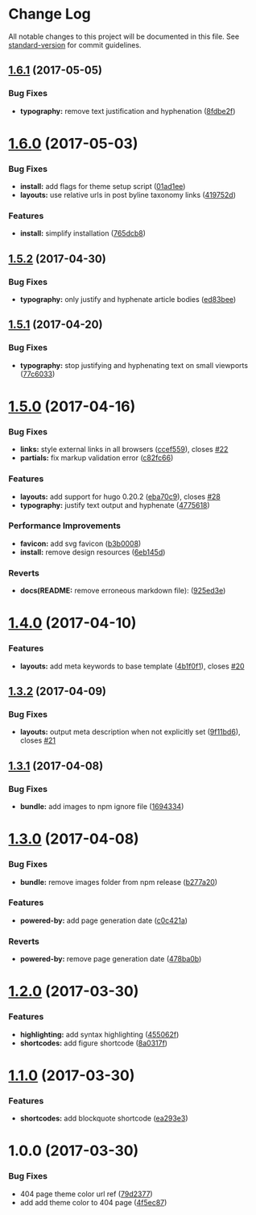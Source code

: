 # Change Log

All notable changes to this project will be documented in this file. See [standard-version](https://github.com/conventional-changelog/standard-version) for commit guidelines.

<a name="1.6.1"></a>
## [1.6.1](https://github.com/comfusion/after-dark/compare/v1.6.0...v1.6.1) (2017-05-05)


### Bug Fixes

* **typography:** remove text justification and hyphenation ([8fdbe2f](https://github.com/comfusion/after-dark/commit/8fdbe2f))



<a name="1.6.0"></a>
# [1.6.0](https://github.com/comfusion/after-dark/compare/v1.5.2...v1.6.0) (2017-05-03)


### Bug Fixes

* **install:** add flags for theme setup script ([01ad1ee](https://github.com/comfusion/after-dark/commit/01ad1ee))
* **layouts:** use relative urls in post byline taxonomy links ([419752d](https://github.com/comfusion/after-dark/commit/419752d))


### Features

* **install:** simplify installation ([765dcb8](https://github.com/comfusion/after-dark/commit/765dcb8))



<a name="1.5.2"></a>
## [1.5.2](https://github.com/comfusion/after-dark/compare/v1.5.1...v1.5.2) (2017-04-30)


### Bug Fixes

* **typography:** only justify and hyphenate article bodies ([ed83bee](https://github.com/comfusion/after-dark/commit/ed83bee))



<a name="1.5.1"></a>
## [1.5.1](https://github.com/comfusion/after-dark/compare/v1.5.0...v1.5.1) (2017-04-20)


### Bug Fixes

* **typography:** stop justifying and hyphenating text on small viewports ([77c6033](https://github.com/comfusion/after-dark/commit/77c6033))



<a name="1.5.0"></a>
# [1.5.0](https://github.com/comfusion/after-dark/compare/v1.4.0...v1.5.0) (2017-04-16)


### Bug Fixes

* **links:** style external links in all browsers ([ccef559](https://github.com/comfusion/after-dark/commit/ccef559)), closes [#22](https://github.com/comfusion/after-dark/issues/22)
* **partials:** fix markup validation error ([c82fc66](https://github.com/comfusion/after-dark/commit/c82fc66))


### Features

* **layouts:** add support for hugo 0.20.2 ([eba70c9](https://github.com/comfusion/after-dark/commit/eba70c9)), closes [#28](https://github.com/comfusion/after-dark/issues/28)
* **typography:** justify text output and hyphenate ([4775618](https://github.com/comfusion/after-dark/commit/4775618))


### Performance Improvements

* **favicon:** add svg favicon ([b3b0008](https://github.com/comfusion/after-dark/commit/b3b0008))
* **install:** remove design resources ([6eb145d](https://github.com/comfusion/after-dark/commit/6eb145d))


### Reverts

* **docs(README:** remove erroneous markdown file): ([925ed3e](https://github.com/comfusion/after-dark/commit/925ed3e))



<a name="1.4.0"></a>
# [1.4.0](https://github.com/comfusion/after-dark/compare/v1.3.2...v1.4.0) (2017-04-10)


### Features

* **layouts:** add meta keywords to base template ([4b1f0f1](https://github.com/comfusion/after-dark/commit/4b1f0f1)), closes [#20](https://github.com/comfusion/after-dark/issues/20)



<a name="1.3.2"></a>
## [1.3.2](https://github.com/comfusion/after-dark/compare/v1.3.1...v1.3.2) (2017-04-09)


### Bug Fixes

* **layouts:** output meta description when not explicitly set ([9f11bd6](https://github.com/comfusion/after-dark/commit/9f11bd6)), closes [#21](https://github.com/comfusion/after-dark/issues/21)



<a name="1.3.1"></a>
## [1.3.1](https://github.com/comfusion/after-dark/compare/v1.3.0...v1.3.1) (2017-04-08)


### Bug Fixes

* **bundle:** add images to npm ignore file ([1694334](https://github.com/comfusion/after-dark/commit/1694334))



<a name="1.3.0"></a>
# [1.3.0](https://github.com/comfusion/after-dark/compare/v1.2.0...v1.3.0) (2017-04-08)


### Bug Fixes

* **bundle:** remove images folder from npm release ([b277a20](https://github.com/comfusion/after-dark/commit/b277a20))


### Features

* **powered-by:** add page generation date ([c0c421a](https://github.com/comfusion/after-dark/commit/c0c421a))


### Reverts

* **powered-by:** remove page generation date ([478ba0b](https://github.com/comfusion/after-dark/commit/478ba0b))



<a name="1.2.0"></a>
# [1.2.0](https://github.com/comfusion/after-dark/compare/v1.1.0...v1.2.0) (2017-03-30)


### Features

* **highlighting:** add syntax highlighting ([455062f](https://github.com/comfusion/after-dark/commit/455062f))
* **shortcodes:** add figure shortcode ([8a0317f](https://github.com/comfusion/after-dark/commit/8a0317f))



<a name="1.1.0"></a>
# [1.1.0](https://github.com/comfusion/after-dark/compare/v1.0.0...v1.1.0) (2017-03-30)


### Features

* **shortcodes:** add blockquote shortcode ([ea293e3](https://github.com/comfusion/after-dark/commit/ea293e3))



<a name="1.0.0"></a>
# 1.0.0 (2017-03-30)


### Bug Fixes

* 404 page theme color url ref ([79d2377](https://github.com/comfusion/after-dark/commit/79d2377))
* add add theme color to 404 page ([4f5ec87](https://github.com/comfusion/after-dark/commit/4f5ec87))
